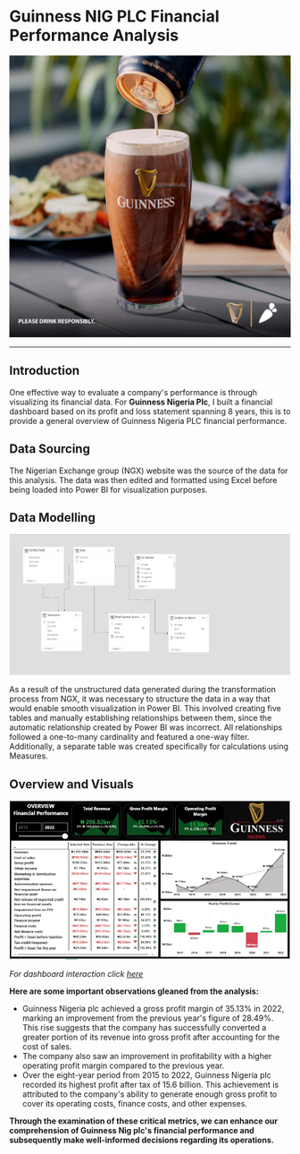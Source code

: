 # Guinness NIG PLC Financial Performance Analysis

![](New_Guinness_Image.jpg)
___

## Introduction
One effective way to evaluate a company's performance is through visualizing its financial data. For **Guinness Nigeria Plc**, I built a financial dashboard based on its profit and loss statement spanning 8 years, this is to provide a general overview of Guinness Nigeria PLC financial performance.

## Data Sourcing
The Nigerian Exchange group (NGX) website was the source of the data for this analysis. The data was then edited and formatted using Excel before being loaded into Power BI for visualization purposes.

## Data Modelling

![](Model.JPG)

As a result of the unstructured data generated during the transformation process from NGX, it was necessary to structure the data in a way that would enable smooth visualization in Power BI. This involved creating five tables and manually establishing relationships between them, since the automatic relationship created by Power BI was incorrect. All relationships followed a one-to-many cardinality and featured a one-way filter. Additionally, a separate table was created specifically for calculations using Measures.

## Overview and Visuals
![](Dashboard.JPG)

_For dashboard interaction click [here](https://app.powerbi.com/links/32xyhHQ6s1?ctid=f2c35211-7dad-42d6-b895-25d82fc1f0a2&pbi_source=linkShare)_

**Here are some important observations gleaned from the analysis:**
- Guinness Nigeria plc achieved a gross profit margin of 35.13% in 2022, marking an improvement from the previous year's figure of 28.49%. This rise suggests that the company has successfully converted a greater portion of its revenue into gross profit after accounting for the cost of sales.
- The company also saw an improvement in profitability with a higher operating profit margin compared to the previous year.
- Over the eight-year period from 2015 to 2022, Guinness Nigeria plc recorded its highest profit after tax of 15.6 billion. This achievement is attributed to the company's ability to generate enough gross profit to cover its operating costs, finance costs, and other expenses.

**Through the examination of these critical metrics, we can enhance our comprehension of Guinness Nig plc's financial performance and subsequently make well-informed decisions regarding its operations.**

